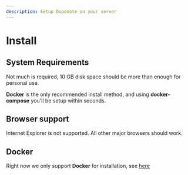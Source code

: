 ```yaml
---
description: Setup Dopenote on your server
---
```


# Install

## System Requirements

Not much is required, 10 GB disk space should be more than enough for personal use.

**Docker** is the only recommended install method, and using **docker-compose** you'll be setup within seconds.

## Browser support

Internet Explorer is not supported. All other major browsers should work.

## Docker

Right now we only support **Docker** for installation, see [here](with-docker.md)

